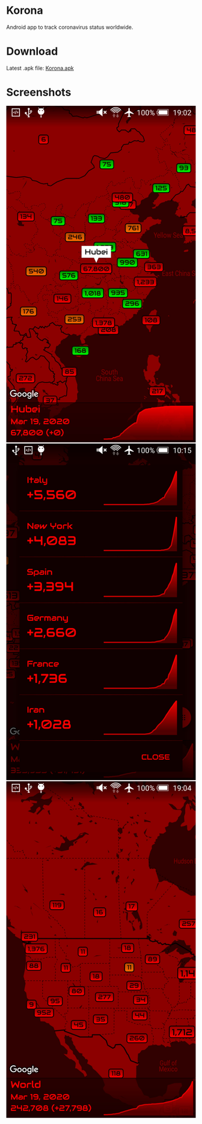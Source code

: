 # Korona
Android app to track coronavirus status worldwide.

# Download
Latest .apk file: [Korona.apk](http://github.com/bitwize10/korona/app/release/Korona.apk)

# Screenshots
![screenshot1](/screenshots/screenshot1.jpg)
![screenshot2](/screenshots/screenshot2.jpg)
![screenshot3](/screenshots/screenshot3.jpg)
